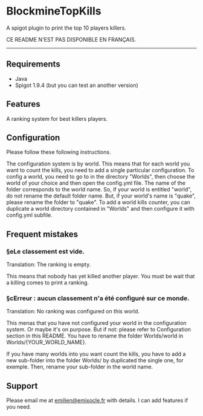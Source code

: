 # BlockmineTopKills
A spigot plugin to print the top 10 players killers.

CE README N'EST PAS DISPONIBLE EN FRANÇAIS.

---

## Requirements
* Java
* Spigot 1.9.4 (but you can test an another version)

## Features
A ranking system for best killers players.

## Configuration
Please follow these following instructions.

The configuration system is by world. This means that for each world you want to count the kills, you need to add a single particular configuration.
To config a world, you need to go to in the directory "Worlds", then choose the world of your choice and then open the config.yml file.
The name of the folder corresponds to the world name.
So, if your world is entitled "world", do not rename the default folder name. But, if your world's name is "quake", please rename the folder to "quake".
To add a world kills counter, you can duplicate a world directory contained in "Worlds" and then configure it with config.yml subfile.

## Frequent mistakes
### §eLe classement est vide.
Translation: The ranking is empty.

This means that nobody has yet killed another player. You must be wait that a killing comes to print a ranking.

### §cErreur : aucun classement n'a été configuré sur ce monde.
Translation: No ranking was configured on this world.

This menas that you have not configured your world in the configuration system. Or maybe it's on purpose. But if not: please refer to Configuration section in this README. You have to rename the folder Worlds/world in Worlds/{YOUR_WORLD_NAME}.

If you have many worlds into you want count the kills, you have to add a new sub-folder into the folder Worlds/ by duplicated the single one, for exemple. Then, rename your sub-folder in the world name.

## Support
Please email me at emilien@emixocle.fr with details.
I can add features if you need.
